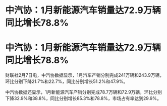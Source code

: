 # 中汽协：1月新能源汽车销量达72.9万辆 同比增长78.8%

# 中汽协：1月新能源汽车销量达72.9万辆 同比增长78.8%

财联社2月7日电，中汽协数据显示，1月汽车产销分别完成241万辆和243.9万辆，环比分别下降21.7%和22.7%，同比分别增长51.2%和47.9%。

中汽协数据还显示，1月新能源汽车产销分别完成78.7万辆和72.9万辆，环比分别下降32.9%和38.8%，同比分别增长85.3%和78.8%，市场占有率达到29.9%。

